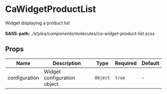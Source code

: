 # CaWidgetProductList

Widget displaying a product list<br><br> **SASS-path:** _./styles/components/molecules/ca-widget-product-list.scss_

## Props

<!-- @vuese:CaWidgetProductList:props:start -->
|Name|Description|Type|Required|Default|
|---|---|---|---|---|
|configuration|Widget configuration object|`Object`|`true`|-|

<!-- @vuese:CaWidgetProductList:props:end -->


